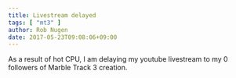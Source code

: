 ```yaml
---
title: Livestream delayed
tags: [ "mt3" ]
author: Rob Nugen
date: 2017-05-23T09:08:06+09:00
---
```


As a result of hot CPU, I am delaying my youtube livestream to my 0 followers
of Marble Track 3 creation.
